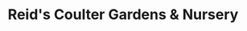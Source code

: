 ---
title: "Reid's Coulter Gardens & Nursery"
url: /amarillo/reids-coulter-gardens-und-nursery/
shop: Garten-Center
---